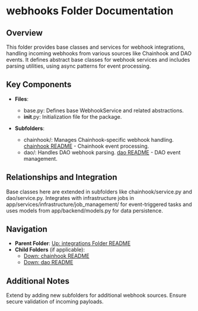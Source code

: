 # webhooks Folder Documentation

## Overview
This folder provides base classes and services for webhook integrations, handling incoming webhooks from various sources like Chainhook and DAO events. It defines abstract base classes for webhook services and includes parsing utilities, using async patterns for event processing.

## Key Components
- **Files**:
  - base.py: Defines base WebhookService and related abstractions.
  - __init__.py: Initialization file for the package.

- **Subfolders**:
  - chainhook/: Manages Chainhook-specific webhook handling. [chainhook README](./chainhook/README.md) - Chainhook event processing.
  - dao/: Handles DAO webhook parsing. [dao README](./dao/README.md) - DAO event management.

## Relationships and Integration
Base classes here are extended in subfolders like chainhook/service.py and dao/service.py. Integrates with infrastructure jobs in app/services/infrastructure/job_management/ for event-triggered tasks and uses models from app/backend/models.py for data persistence.

## Navigation
- **Parent Folder**: [Up: integrations Folder README](../README.md)
- **Child Folders** (if applicable): 
  - [Down: chainhook README](./chainhook/README.md)
  - [Down: dao README](./dao/README.md)

## Additional Notes
Extend by adding new subfolders for additional webhook sources. Ensure secure validation of incoming payloads.
